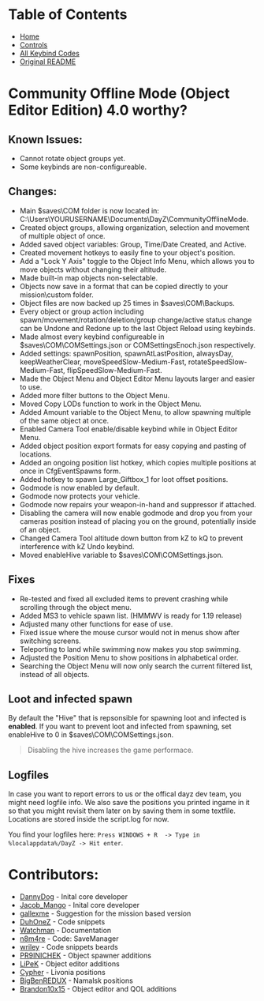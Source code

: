 # Table of Contents

 - [Home](./README.md)
 - [Controls](./Controls.md)
 - [All Keybind Codes](./All%20Keybind%20Codes.md)
 - [Original README](./oldREADME.md)
 
 
# Community Offline Mode (Object Editor Edition) 4.0 worthy?

## Known Issues:
- Cannot rotate object groups yet.
- Some keybinds are non-configureable.


## Changes:
- Main $saves\COM folder is now located in: C:\Users\YOURUSERNAME\Documents\DayZ\CommunityOfflineMode\.
- Created object groups, allowing organization, selection and movement of multiple object of once.
- Added saved object variables: Group, Time/Date Created, and Active.
- Created movement hotkeys to easily fine to your object's position.
- Add a "Lock Y Axis" toggle to the Object Info Menu, which allows you to move objects without changing their altitude.
- Made built-in map objects non-selectable.
- Objects now save in a format that can be copied directly to your mission\custom folder.
- Object files are now backed up 25 times in $saves\COM\Backups\.
- Every object or group action including spawn/movement/rotation/deletion/group change/active status change can be Undone and Redone up to the last Object Reload using keybinds.
- Made almost every keybind configureable in $saves\COM\COMSettings.json or COMSettingsEnoch.json respectively.
- Added settings: spawnPosition, spawnAtLastPosition, alwaysDay, keepWeatherClear, moveSpeedSlow-Medium-Fast, rotateSpeedSlow-Medium-Fast, flipSpeedSlow-Medium-Fast.
- Made the Object Menu and Object Editor Menu layouts larger and easier to use.
- Added more filter buttons to the Object Menu.
- Moved Copy LODs function to work in the Object Menu.
- Added Amount variable to the Object Menu, to allow spawning multiple of the same object at once.
- Enabled Camera Tool enable/disable keybind while in Object Editor Menu.
- Added object position export formats for easy copying and pasting of locations.
- Added an ongoing position list hotkey, which copies multiple positions at once in CfgEventSpawns form.
- Added hotkey to spawn Large_Giftbox_1 for loot offset positions.
- Godmode is now enabled by default.
- Godmode now protects your vehicle.
- Godmode now repairs your weapon-in-hand and suppressor if attached.
- Disabling the camera will now enable godmode and drop you from your cameras position instead of placing you on the ground, potentially inside of an object.
- Changed Camera Tool altitude down button from kZ to kQ to prevent interference with kZ Undo keybind.
- Moved enableHive variable to $saves\COM\COMSettings.json.


## Fixes
- Re-tested and fixed all excluded items to prevent crashing while scrolling through the object menu.
- Added MS3 to vehicle spawn list. (HMMWV is ready for 1.19 release)
- Adjusted many other functions for ease of use.
- Fixed issue where the mouse cursor would not in menus show after switching screens.
- Teleporting to land while swimming now makes you stop swimming.
- Adjusted the Position Menu to show positions in alphabetical order.
- Searching the Object Menu will now only search the current filtered list, instead of all objects.


## Loot and infected spawn
By default the "Hive" that is repsonsible for spawning loot and infected is **enabled**. If you want to prevent loot and infected from spawning, set enableHive to 0 in $saves\COM\COMSettings.json.
> Disabling the hive increases the game performace.


## Logfiles
In case you want to report errors to us or the offical dayz dev team, you might need logfile info.
We also save the positions you printed ingame in it so that you might revisit them later on by saving them in some textfile.
Locations are stored inside the script.log for now.

You find your logfiles here: ```Press WINDOWS + R  -> Type in %localappdata%/DayZ -> Hit enter```. 


# Contributors:
* [DannyDog](https://github.com/DannyDog) - Inital core developer
* [Jacob_Mango](https://github.com/Jacob-Mango) - Inital core developer
* [gallexme](https://github.com/gallexme) - Suggestion for the mission based version
* [DuhOneZ](https://twitter.com/DuhOneZ) - Code snippets
* [Watchman](https://twitter.com/watchman113) - Documentation
* [n8m4re](https://github.com/n8m4re) - Code: SaveManager
* [wriley](https://github.com/wriley) - Code snippets beards
* [PR9INICHEK](https://github.com/PR9INICHEK) - Object spawner additions
* [LiPeK](https://github.com/LiPeK) - Object editor additions
* [Cypher](https://github.com/CypherMediaGIT) - Livonia positions
* [BigBenREDUX](https://twitter.com/BigBenREDUX) - Namalsk positions
* [Brandon10x15](https://github.com/Brandon10x15) - Object editor and QOL additions
